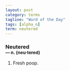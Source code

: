 ```yaml
---
layout: post
category: terms
tagline: "Word of the Day"
tags: [alpha_n]
term: neutered
---
```


<h3>Neutered<br/> <small>&mdash; n. (neu<span>&middot;</span>tered)</small></h3>
<p><ol><li>Fresh poop.</li>
</ol></p>
